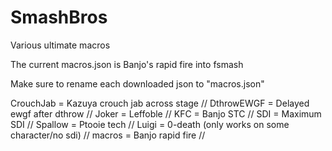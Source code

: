 # SmashBros
Various ultimate macros

The current macros.json is Banjo's rapid fire into fsmash

Make sure to rename each downloaded json to "macros.json"

CrouchJab = Kazuya crouch jab across stage //
DthrowEWGF = Delayed ewgf after dthrow //
Joker = Leffoble //
KFC = Banjo STC //
SDI = Maximum SDI //
Spallow = Ptooie tech //
Luigi = 0-death (only works on some character/no sdi) //
macros = Banjo rapid fire //
